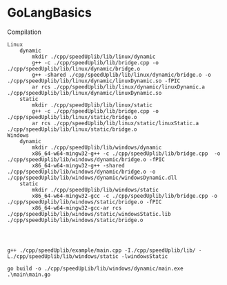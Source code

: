 # GoLangBasics


 Compilation

    Linux
        dynamic
            mkdir ./cpp/speedUplib/lib/linux/dynamic
            g++ -c ./cpp/speedUplib/lib/bridge.cpp -o ./cpp/speedUplib/lib/linux/dynamic/bridge.o
            g++ -shared ./cpp/speedUplib/lib/linux/dynamic/bridge.o -o ./cpp/speedUplib/lib/linux/dynamic/linuxDynamic.so -fPIC
            ar rcs ./cpp/speedUplib/lib/linux/dynamic/linuxDynamic.a  ./cpp/speedUplib/lib/linux/dynamic/linuxDynamic.so 
        static 
            mkdir ./cpp/speedUplib/lib/linux/static
            g++ -c ./cpp/speedUplib/lib/bridge.cpp -o ./cpp/speedUplib/lib/linux/static/bridge.o
            ar rcs ./cpp/speedUplib/lib/linux/static/linuxStatic.a  ./cpp/speedUplib/lib/linux/static/bridge.o 
    Windows
        dynamic
            mkdir ./cpp/speedUplib/lib/windows/dynamic
            x86_64-w64-mingw32-g++ -c ./cpp/speedUplib/lib/bridge.cpp  -o ./cpp/speedUplib/lib/windows/dynamic/bridge.o -fPIC
            x86_64-w64-mingw32-g++ -shared  ./cpp/speedUplib/lib/windows/dynamic/bridge.o -o ./cpp/speedUplib/lib/windows/dynamic/windowsDynamic.dll
        static
            mkdir ./cpp/speedUplib/lib/windows/static
            x86_64-w64-mingw32-gcc -c ./cpp/speedUplib/lib/bridge.cpp -o ./cpp/speedUplib/lib/windows/static/bridge.o -fPIC
            x86_64-w64-mingw32-gcc-ar rcs ./cpp/speedUplib/lib/windows/static/windowsStatic.lib   ./cpp/speedUplib/lib/windows/static/bridge.o




    g++ ./cpp/speedUplib/example/main.cpp -I./cpp/speedUplib/lib/ -L./cpp/speedUplib/lib/windows/static -lwindowsStatic

    go build -o ./cpp/speedUpLib/lib/windows/dynamic/main.exe .\main\main.go
